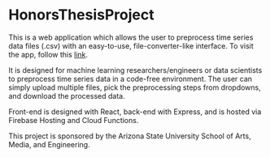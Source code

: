 # HonorsThesisProject
This is a web application which allows the user to preprocess time series data files (.csv) with an easy-to-use, file-converter-like interface.  To visit the app, follow this [link](https://honorsthesiswebapp.web.app/).

It is designed for machine learning researchers/engineers or data scientists to preprocess time series data in a code-free environment.  The user can simply upload multiple files, pick the preprocessing steps from dropdowns, and download the processed data.

Front-end is designed with React, back-end with Express, and is hosted via Firebase Hosting and Cloud Functions.

This project is sponsored by the Arizona State University School of Arts, Media, and Engineering.